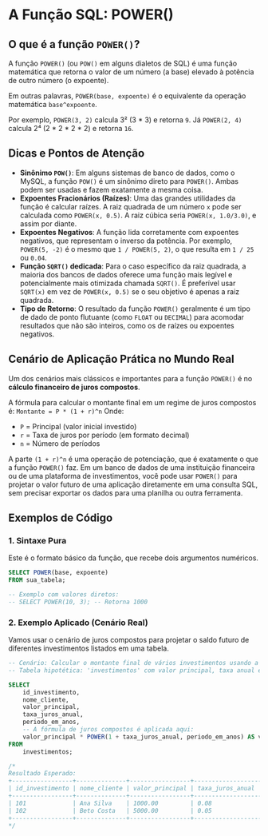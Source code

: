 # A Função SQL: POWER()

## O que é a função `POWER()`?

A função `POWER()` (ou `POW()` em alguns dialetos de SQL) é uma função matemática que retorna o valor de um número (a base) elevado à potência de outro número (o expoente).

Em outras palavras, `POWER(base, expoente)` é o equivalente da operação matemática `base^expoente`.

Por exemplo, `POWER(3, 2)` calcula 3² (3 \* 3) e retorna `9`. Já `POWER(2, 4)` calcula 2⁴ (2 \* 2 \* 2 \* 2) e retorna `16`.

## Dicas e Pontos de Atenção

  * **Sinônimo `POW()`**: Em alguns sistemas de banco de dados, como o MySQL, a função `POW()` é um sinônimo direto para `POWER()`. Ambas podem ser usadas e fazem exatamente a mesma coisa.
  * **Expoentes Fracionários (Raízes)**: Uma das grandes utilidades da função é calcular raízes. A raiz quadrada de um número `x` pode ser calculada como `POWER(x, 0.5)`. A raiz cúbica seria `POWER(x, 1.0/3.0)`, e assim por diante.
  * **Expoentes Negativos**: A função lida corretamente com expoentes negativos, que representam o inverso da potência. Por exemplo, `POWER(5, -2)` é o mesmo que `1 / POWER(5, 2)`, o que resulta em `1 / 25` ou `0.04`.
  * **Função `SQRT()` dedicada**: Para o caso específico da raiz quadrada, a maioria dos bancos de dados oferece uma função mais legível e potencialmente mais otimizada chamada `SQRT()`. É preferível usar `SQRT(x)` em vez de `POWER(x, 0.5)` se o seu objetivo é apenas a raiz quadrada.
  * **Tipo de Retorno**: O resultado da função `POWER()` geralmente é um tipo de dado de ponto flutuante (como `FLOAT` ou `DECIMAL`) para acomodar resultados que não são inteiros, como os de raízes ou expoentes negativos.

## Cenário de Aplicação Prática no Mundo Real

Um dos cenários mais clássicos e importantes para a função `POWER()` é no **cálculo financeiro de juros compostos**.

A fórmula para calcular o montante final em um regime de juros compostos é:
`Montante = P * (1 + r)^n`
Onde:

  * `P` = Principal (valor inicial investido)
  * `r` = Taxa de juros por período (em formato decimal)
  * `n` = Número de períodos

A parte `(1 + r)^n` é uma operação de potenciação, que é exatamente o que a função `POWER()` faz. Em um banco de dados de uma instituição financeira ou de uma plataforma de investimentos, você pode usar `POWER()` para projetar o valor futuro de uma aplicação diretamente em uma consulta SQL, sem precisar exportar os dados para uma planilha ou outra ferramenta.

## Exemplos de Código

### 1\. Sintaxe Pura

Este é o formato básico da função, que recebe dois argumentos numéricos.

```sql
SELECT POWER(base, expoente)
FROM sua_tabela;

-- Exemplo com valores diretos:
-- SELECT POWER(10, 3); -- Retorna 1000
```

### 2\. Exemplo Aplicado (Cenário Real)

Vamos usar o cenário de juros compostos para projetar o saldo futuro de diferentes investimentos listados em uma tabela.

```sql
-- Cenário: Calcular o montante final de vários investimentos usando a fórmula de juros compostos.
-- Tabela hipotética: 'investimentos' com valor principal, taxa anual e o período em anos.

SELECT
    id_investimento,
    nome_cliente,
    valor_principal,
    taxa_juros_anual,
    periodo_em_anos,
    -- A fórmula de juros compostos é aplicada aqui:
    valor_principal * POWER(1 + taxa_juros_anual, periodo_em_anos) AS valor_futuro_projetado
FROM
    investimentos;

/*
Resultado Esperado:
+-----------------+--------------+-----------------+--------------------+-----------------+--------------------------+
| id_investimento | nome_cliente | valor_principal | taxa_juros_anual   | periodo_em_anos | valor_futuro_projetado   |
+-----------------+--------------+-----------------+--------------------+-----------------+--------------------------+
| 101             | Ana Silva    | 1000.00         | 0.08               | 10              | 2158.92499727             |
| 102             | Beto Costa   | 5000.00         | 0.05               | 20              | 13266.4862402             |
+-----------------+--------------+-----------------+--------------------+-----------------+--------------------------+
*/
```
